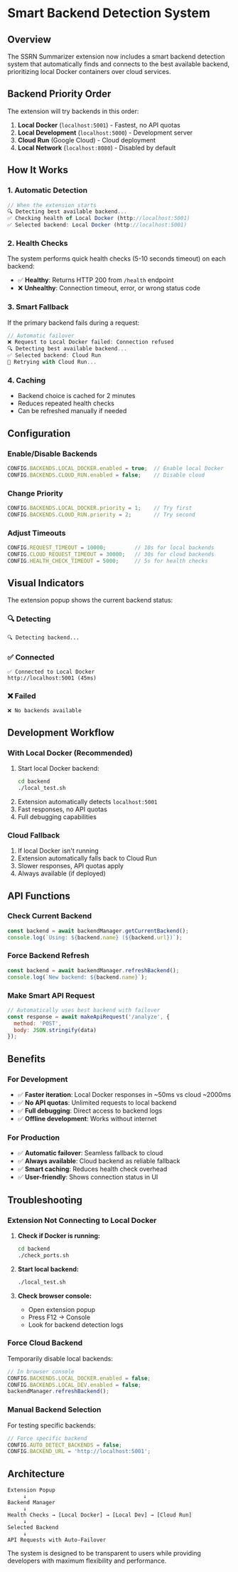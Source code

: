# Smart Backend Detection System

## Overview

The SSRN Summarizer extension now includes a smart backend detection system that automatically finds and connects to the best available backend, prioritizing local Docker containers over cloud services.

## Backend Priority Order

The extension will try backends in this order:

1. **Local Docker** (`localhost:5001`) - Fastest, no API quotas
2. **Local Development** (`localhost:5000`) - Development server
3. **Cloud Run** (Google Cloud) - Cloud deployment
4. **Local Network** (`localhost:8080`) - Disabled by default

## How It Works

### 1. Automatic Detection
```javascript
// When the extension starts
🔍 Detecting best available backend...
✅ Checking health of Local Docker (http://localhost:5001)
✅ Selected backend: Local Docker (http://localhost:5001)
```

### 2. Health Checks
The system performs quick health checks (5-10 seconds timeout) on each backend:
- ✅ **Healthy**: Returns HTTP 200 from `/health` endpoint
- ❌ **Unhealthy**: Connection timeout, error, or wrong status code

### 3. Smart Fallback
If the primary backend fails during a request:
```javascript
// Automatic failover
❌ Request to Local Docker failed: Connection refused
🔍 Detecting best available backend...
✅ Selected backend: Cloud Run
🔄 Retrying with Cloud Run...
```

### 4. Caching
- Backend choice is cached for 2 minutes
- Reduces repeated health checks
- Can be refreshed manually if needed

## Configuration

### Enable/Disable Backends
```javascript
CONFIG.BACKENDS.LOCAL_DOCKER.enabled = true;  // Enable local Docker
CONFIG.BACKENDS.CLOUD_RUN.enabled = false;    // Disable cloud
```

### Change Priority
```javascript
CONFIG.BACKENDS.LOCAL_DOCKER.priority = 1;    // Try first
CONFIG.BACKENDS.CLOUD_RUN.priority = 2;       // Try second
```

### Adjust Timeouts
```javascript
CONFIG.REQUEST_TIMEOUT = 10000;         // 10s for local backends
CONFIG.CLOUD_REQUEST_TIMEOUT = 30000;   // 30s for cloud backends
CONFIG.HEALTH_CHECK_TIMEOUT = 5000;     // 5s for health checks
```

## Visual Indicators

The extension popup shows the current backend status:

### 🔍 Detecting
```
🔍 Detecting backend...
```

### ✅ Connected
```
✅ Connected to Local Docker
http://localhost:5001 (45ms)
```

### ❌ Failed
```
❌ No backends available
```

## Development Workflow

### With Local Docker (Recommended)
1. Start local Docker backend:
   ```bash
   cd backend
   ./local_test.sh
   ```
2. Extension automatically detects `localhost:5001`
3. Fast responses, no API quotas
4. Full debugging capabilities

### Cloud Fallback
1. If local Docker isn't running
2. Extension automatically falls back to Cloud Run
3. Slower responses, API quotas apply
4. Always available (if deployed)

## API Functions

### Check Current Backend
```javascript
const backend = await backendManager.getCurrentBackend();
console.log(`Using: ${backend.name} (${backend.url})`);
```

### Force Backend Refresh
```javascript
const backend = await backendManager.refreshBackend();
console.log(`New backend: ${backend.name}`);
```

### Make Smart API Request
```javascript
// Automatically uses best backend with failover
const response = await makeApiRequest('/analyze', {
  method: 'POST',
  body: JSON.stringify(data)
});
```

## Benefits

### For Development
- ✅ **Faster iteration**: Local Docker responses in ~50ms vs cloud ~2000ms
- ✅ **No API quotas**: Unlimited requests to local backend
- ✅ **Full debugging**: Direct access to backend logs
- ✅ **Offline development**: Works without internet

### For Production
- ✅ **Automatic failover**: Seamless fallback to cloud
- ✅ **Always available**: Cloud backend as reliable fallback
- ✅ **Smart caching**: Reduces health check overhead
- ✅ **User-friendly**: Shows connection status in UI

## Troubleshooting

### Extension Not Connecting to Local Docker

1. **Check if Docker is running:**
   ```bash
   cd backend
   ./check_ports.sh
   ```

2. **Start local backend:**
   ```bash
   ./local_test.sh
   ```

3. **Check browser console:**
   - Open extension popup
   - Press F12 → Console
   - Look for backend detection logs

### Force Cloud Backend

Temporarily disable local backends:
```javascript
// In browser console
CONFIG.BACKENDS.LOCAL_DOCKER.enabled = false;
CONFIG.BACKENDS.LOCAL_DEV.enabled = false;
backendManager.refreshBackend();
```

### Manual Backend Selection

For testing specific backends:
```javascript
// Force specific backend
CONFIG.AUTO_DETECT_BACKENDS = false;
CONFIG.BACKEND_URL = 'http://localhost:5001';
```

## Architecture

```
Extension Popup
     ↓
Backend Manager
     ↓
Health Checks → [Local Docker] → [Local Dev] → [Cloud Run]
     ↓
Selected Backend
     ↓
API Requests with Auto-Failover
```

The system is designed to be transparent to users while providing developers with maximum flexibility and performance. 